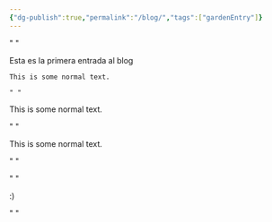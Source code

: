 ```yaml
---
{"dg-publish":true,"permalink":"/blog/","tags":["gardenEntry"]}
---
```



" "

Esta es la primera entrada al blog

```
This is some normal text.

" "
```


This is some normal text.

" "

This is some normal text.

" "


" "

:)


" "